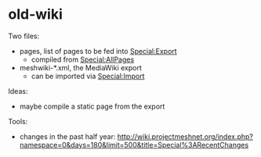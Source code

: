 # old-wiki

Two files:

- pages, list of pages to be fed into [Special:Export](http://wiki.projectmeshnet.org/Special:Export)
  - compiled from [Special:AllPages](http://wiki.projectmeshnet.org/Special:AllPages)
- meshwiki-*.xml, the MediaWiki export
  - can be imported via [Special:Import](http://wiki.projectmeshnet.org/Special:Import)

Ideas:

- maybe compile a static page from the export

Tools:

- changes in the past half year: http://wiki.projectmeshnet.org/index.php?namespace=0&days=180&limit=500&title=Special%3ARecentChanges
